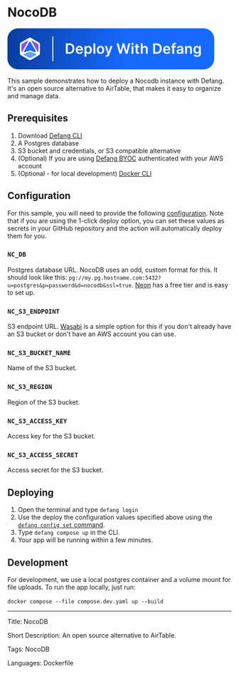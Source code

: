 # NocoDB

[![1-click-deploy](https://raw.githubusercontent.com/DefangLabs/defang-assets/main/Logos/Buttons/SVG/deploy-with-defang.svg)](https://portal.defang.dev/redirect?url=https%3A%2F%2Fgithub.com%2Fnew%3Ftemplate_name%3Dsample-nocodb-template%26template_owner%3DDefangSamples)

This sample demonstrates how to deploy a Nocodb instance with Defang. It's an open source alternative to AirTable, that makes it easy to organize and manage data.

## Prerequisites

1. Download [Defang CLI](https://github.com/DefangLabs/defang)
2. A Postgres database
3. S3 bucket and credentials, or S3 compatible alternative
4. (Optional) If you are using [Defang BYOC](https://docs.aws.amazon.com/cli/latest/userguide/cli-chap-configure.html) authenticated with your AWS account
5. (Optional - for local development) [Docker CLI](https://docs.docker.com/engine/install/)

## Configuration

For this sample, you will need to provide the following [configuration](https://docs.defang.io/docs/concepts/configuration). Note that if you are using the 1-click deploy option, you can set these values as secrets in your GitHub repository and the action will automatically deploy them for you.

### `NC_DB`

Postgres database URL. NocoDB uses an odd, custom format for this. It should look like this: `pg://my.pg.hostname.com:5432?u=postgres&p=password&d=nocodb&ssl=true`. [Neon](https://neon.tech/) has a free tier and is easy to set up.

### `NC_S3_ENDPOINT`

S3 endpoint URL. [Wasabi](https://wasabi.com/) is a simple option for this if you don't already have an S3 bucket or don't have an AWS account you can use.

### `NC_S3_BUCKET_NAME`

Name of the S3 bucket.

### `NC_S3_REGION`

Region of the S3 bucket.

### `NC_S3_ACCESS_KEY`

Access key for the S3 bucket.

### `NC_S3_ACCESS_SECRET`

Access secret for the S3 bucket.

## Deploying

1. Open the terminal and type `defang login`
2. Use the deploy the configuration values specified above using the [`defang config set` command](https://docs.defang.io/docs/concepts/configuration).
3. Type `defang compose up` in the CLI.
4. Your app will be running within a few minutes.

## Development

For development, we use a local postgres container and a volume mount for file uploads. To run the app locally, just run:

`docker compose --file compose.dev.yaml up --build`

---

Title: NocoDB

Short Description: An open source alternative to AirTable.

Tags: NocoDB

Languages: Dockerfile
